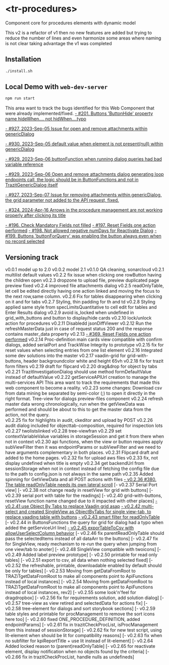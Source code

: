 # \<tr-procedures>
Component core for procedures elements with dynamic model

This v2 is a refactor of v1 then no new features are added but trying to reduce the number of lines and even harmonize some areas where naming is not clear taking advantage the v1 was completed

## Installation

```bash
./install.sh
```

## Local Demo with `web-dev-server`

```bash
npm run start
```
This area want to track the bugs identified for this Web Component that were already implemented/fixed.
[- #201. Buttons 'ButtonHide' property name hideWhen.... not hidWhen....typo](https://github.com/FranGomezVenegas/FE-Issues/issues/201)

[- #927. 2023-Sep-05 Issue for open and remove attachments within genericDialog](https://github.com/FranGomezVenegas/FETR/issues/927)

[- #930. 2023-Sep-05 default value when element is not present(null) within genericDialog](https://github.com/FranGomezVenegas/FETR/issues/930)

[- #929. 2023-Sep-06 buttonFunction when running dialog queries had bad variable reference](https://github.com/FranGomezVenegas/FETR/issues/929)

[- #929. 2023-Sep-06 Open and remove attachments dialog generating loop endpoints call, the logic should be in ButtonFunctions and not in TrazitGenericDialog itself](https://github.com/FranGomezVenegas/FETR/issues/929)

[- #927. 2023-Sep-07 Issue for removing attachments within genericDialog, the grid parameter not added to the API request, fixed.](https://github.com/FranGomezVenegas/FETR/issues/927)

[- #324. 2024-Apr-16 Arrows in the procedure management are not working properly after clicking its title](https://github.com/FranGomezVenegas/FrontE-Issues/issues/324)

[- #196. Check Mandatory Fields not filled](https://github.com/FranGomezVenegas/FE-Issues/issues/196)
[- #197. Reset Fields one action performed](https://github.com/FranGomezVenegas/FE-Issues/issues/197)
[- #198. Not allowed negative numDays for Reactivate Dialog](https://github.com/FranGomezVenegas/FE-Issues/issues/198)
[- #199. Buttons 'buttonForQuery' was enabling the button always even when no record selected](https://github.com/FranGomezVenegas/FE-Issues/issues/199)

## Versioning track

v0.0.1 model up to 2.0
v0.0.2 model 2.1
v0.1.0 QA cleaning, sonarcloud
v0.2.1 multilist default values
v0.2.2 fix issue when clicking one rowButton having the children open
v0.2.3 dropzone to upload file, preview duplicated page preview fixed
v0.2.4 improved file attachments dialog
v0.2.5 readOnlyTable, let cell be edited directly having one action linked and moving the focus to the next row,same column.
v0.2.6 Fix for tables disappearing when clicking on it and for tabs
v0.2.7 Styling, thin padding for th and td
v0.2.8 Styling applied same style from specLimitsQuantitative to cell edit for tables and Enter Results dialog
v0.2.9 avoid is_locked when undefined in grid_with_buttons and button to display/hide cards
v0.2.10 lock/unlock action for procedures
v0.2.11 Disabledd jsonDiffViewer
v0.2.12 Run the refreshMasterData just in case of request status 200 and the response contains master_data property
v0.2.13 [- #369. Reset Fields one action performed](https://github.com/FranGomezVenegas/FrontE-Issues/issues/369)
v0.2.14 Proc-definition main cards view compatible with confirm dialogs, added serialPort and TrackWise Integrity to prototype
v0.2.15 fix for reset values when selecting entries from one list element
v0.2.16 Integrated some dev solutions into the master
v0.2.17 vaadin-grid for grid-with-buttons, header backgroundcolor white and height 65vh
v0.2.18 fix for trazit form filters
v0.2.19 draft for flipcard
v0.2.20 drag&drop for object by tabs
v0.2.21 TrazitInvestigationDialog should use method formDefaultValue instead of defaultValue
v0.2.22 getServiceAPIUrl creation to manage the multi-services API
This area want to track the requirements that made this web component to become a reality.
v0.2.23 some changes:
    Download csv from data mining be separated by semi-color (;) to open it directly in the right format.
    Tree-view for dialogs
    preview-files component
v0.2.24 refresh master data wrong chronologically, run when the getViewData was performed and should be about to this to get the master data from the action, not the query.    
v0.2.25 fix for highlights in audit, ckeditor and upload by POST
v0.2.26 audit dialog included for objecttab-composition, required for inspection lots
v0.2.27 twolistslinked
v0.2.28 tree-viewfran
v0.2.29 set contextVariableValue variables in storageSession and get it from there when not in context
v0.2.30 api functions, when the view or button requires apply subViewFilter then it was endpointParams or subViewFilter and we need to have arguments complementary in both places.
v0.2.31 Flipcard draft and added to the home pages.
v0.2.32 fix for upload aws files
v0.2.33 fix, not display undefined when title is empty
v0.2.34 get backendUrl from sessionStorage when not in context instead of fetching the config file due to the path to config.json is not always in the same path
v0.2.35 Added spinning for GetViewData and all POST actions with files
[- v0.2.36 #380. The table readOnlyTable needs its own lateral scroll](https://github.com/FranGomezVenegas/FrontE-Issues/issues/380)
[- v0.2.37 Serial Port view]
[- v0.2.38 not change ready in resetView for grid with buttons]
[- v0.2.39 serial port with table for the readings]
[- v0.2.40 grid-with-buttons, resetView function name changed due to it impacted with other places]
[- v0.2.41 use Object By Tabs to replace Vaadin grid asap](https://github.com/FranGomezVenegas/FrontE-Issues/issues/380)
[- v0.2.42 multi-select and created SingleView as ObjectByTabs for single view-tab, to replace vaading table with buttons](https://github.com/FranGomezVenegas/FrontE-Issues/issues/365)
[- v0.2.43 smart filter for readOnlyTable](https://github.com/FranGomezVenegas/FrontE-Issues/issues/217)
[- v0.2.44 in ButtonsFunctions the query for grid for dialog had a typo when added the getServiceUrl line]
[- v0.2.45 exporTableToCsv with allowUserSelectColumn behavior](https://github.com/FranGomezVenegas/FrontE-Issues/issues/352)
[- v0.2.46 fix parentReadOnlyTable should pass the selectedItems instead of all dataArr to the buttons]
[- v0.2.47 fix for SingleView, ready mechanism to re-run the query when jumping from one view/tab to anoter]
[- v0.2.48 SingleView compatible with twoicons]
[- v0.2.49 Added label preview prototype]
[- v0.2.50 printable for read only tables]
[- v0.2.51 export to csv, all data when nothing selected fixed]
[- v0.2.52 the refreshable, printable, downloadable enabled by default should be only for tables]
[- v0.2.53 Moving from getDataFromRoot to TRAZiTgetDataFromRoot to make all components point to ApiFunctions instead of local instances]
[- v0.2.54 Moving from getDataFromRoot to TRAZiTgetDataFromRoot to make all components point to ApiFunctions instead of local instances, rev2]
[- v0.2.55 some look'n'feel for dragdropbox]
[- v0.2.56 fix for requirements solution, add solution dialog]
[- v0.2.57 tree-view as view retired and selectedData for actions fix]
[- v0.2.58 tree-element for dialogs and sort storybook sections]
[- v0.2.59 table styles and printable for procManagement to remove the sort icons here too]
[- v0.2.60 fixed ONE_PROCEDURE_DEFINITION, added endpointParams]
[- v0.2.61 fix in trazitCheckProcList, isProcManagement from this instead of sessionStorage]
[- v0.2.62 fix for new test script, using lit-element when should be lit for compatibility reasons]
[- v0.2.63 fix when no subfilter for kpiReportTitle + use lit instead of lit-element]
[- v0.2.64 Added locked reason to (parent)readOnlyTable]
[- v0.2.65 for reactivate element, display notification when no objects found by the criteria]
[- v0.2.66 fix in trazitCheckProcList, handle nulls as undefineds]